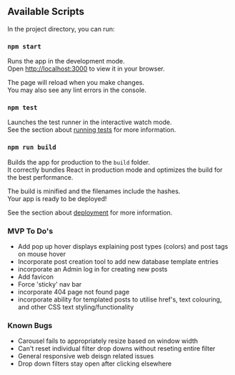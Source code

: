 
## Available Scripts

In the project directory, you can run:

### `npm start`

Runs the app in the development mode.\
Open [http://localhost:3000](http://localhost:3000) to view it in your browser.

The page will reload when you make changes.\
You may also see any lint errors in the console.

### `npm test`

Launches the test runner in the interactive watch mode.\
See the section about [running tests](https://facebook.github.io/create-react-app/docs/running-tests) for more information.

### `npm run build`

Builds the app for production to the `build` folder.\
It correctly bundles React in production mode and optimizes the build for the best performance.

The build is minified and the filenames include the hashes.\
Your app is ready to be deployed!

See the section about [deployment](https://facebook.github.io/create-react-app/docs/deployment) for more information.


### MVP To Do's

- Add pop up hover displays explaining post types (colors) and post tags on mouse hover
- Incorporate post creation tool to add new database template entries
- incorporate an Admin log in for creating new posts
- Add favicon
- Force 'sticky' nav bar
- incorporate 404 page not found page
- incorporate ability for templated posts to utilise href's, text colouring, and other CSS text styling/functionality

### Known Bugs

- Carousel fails to appropriately resize based on window width
- Can't reset individual filter drop downs without reseting entire filter
- General responsive web deisgn related issues
- Drop down filters stay open after clicking elsewhere